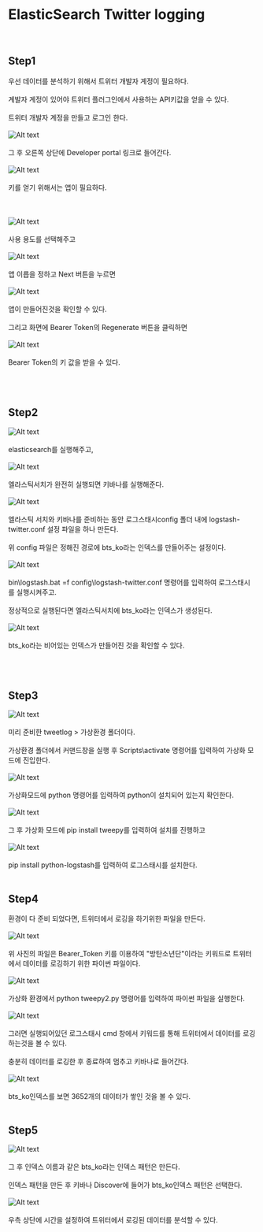 # ElasticSearch Twitter logging<br/>
<br/>


## Step1
우선 데이터를 분석하기 위해서 트위터 개발자 계정이 필요하다.<br/><br/>
계발자 계정이 있어야 트위터 플러그인에서 사용하는 API키값을 얻을 수 있다.<br/><br/>
트위터 개발자 계정을 만들고 로그인 한다.<br/><br/>
![Alt text](1.PNG)<br/><br/>
그 후 오른쪽 상단에 Developer portal 링크로 들어간다.<br/><br/>
![Alt text](2.PNG)<br/><br/>
키를 얻기 위해서는 앱이 필요하다.<br/><br/>
<br/><br/>
![Alt text](3.PNG)<br/><br/>
사용 용도를 선택해주고<br/><br/>
![Alt text](4.PNG)<br/><br/>
앱 이릅을 정하고 Next 버튼을 누르면<br/><br/>
![Alt text](5.PNG)<br/><br/>
앱이 만들어진것을 확인할 수 있다.<br/><br/>
그리고 화면에 Bearer Token의 Regenerate 버튼을 클릭하면<br/><br/>
![Alt text](6.PNG)<br/><br/>
Bearer Token의 키 값을 받을 수 있다.<br/><br/>
<br/>
<br/>
## Step2
![Alt text](7.PNG)<br/><br/>
elasticsearch를 실행해주고,<br/><br/>
![Alt text](8.PNG)<br/><br/>
엘라스틱서치가 완전히 실행되면 키바나를 실행해준다.<br/><br/>
![Alt text](9.PNG)<br/><br/>
엘라스틱 서치와 키바나를 준비하는 동안 로그스태시config 폴더 내에 logstash-twitter.conf 설정 파일을 하나 만든다.<br/><br/>
위 config 파일은 정해진 경로에 bts_ko라는 인덱스를 만들어주는 설정이다.<br/><br/>
![Alt text](10.PNG)<br/><br/>
bin\logstash.bat =f config\logstash-twitter.conf 명령어를 입력하여 로그스태시를 실행시켜주고.<br><br/>
정상적으로 실행된다면 엘라스틱서치에 bts_ko라는 인덱스가 생성된다.<br/><br/>
![Alt text](11.PNG)<br/><br/>
bts_ko라는 비어있는 인덱스가 만들어진 것을 확인할 수 있다.<br/><br/>
<br/>
<br/>
## Step3
![Alt text](12.PNG)<br/><br/>
미리 준비한 tweetlog > 가상환경 폴더이다.<br/><br/>
가상환경 폴더에서 커맨드창을 실행 후 Scripts\activate 명령어를 입력하여 가상화 모드에 진입한다.<br/><br/>
![Alt text](13.PNG)<br/><br/>
가상화모드에 python 명령어를 입력하여 python이 설치되어 있는지 확인한다.<br/><br/>
![Alt text](14.PNG)<br/><br/>
그 후 가상화 모드에 pip install tweepy를 입력하여 설치를 진행하고<br/><br/>
![Alt text](15.PNG)<br/><br/>
pip install python-logstash를 입력하여 로그스태시를 설치한다.<br/><br/>


## Step4
환경이 다 준비 되었다면, 트위터에서 로깅을 하기위한 파일을 만든다.<br/><br/>
![Alt text](16.PNG)<br/><br/>
위 사진의 파일은 Bearer_Token 키를 이용하여 "방탄소년단"이라는 키워드로 트위터에서 데이터를 로깅하기 위한 파이썬 파일이다.<br/><br/>
![Alt text](17.PNG)<br/><br/>
가상화 환경에서 python tweepy2.py 명령어를 입력하여 파이썬 파일을 실행한다.<br/><br/>
![Alt text](18.PNG)<br/><br/>
그러면 실행되어있던 로그스태시 cmd 창에서 키워드를 통해 트위터에서 데이터를 로깅하는것을 볼 수 있다.<br/><br/>
충분히 데이터를 로깅한 후 종료하여 멈추고 키바나로 들어간다.<br/><br/>
![Alt text](19.PNG)<br/><br/>
bts_ko인덱스를 보면 3652개의 데이터가 쌓인 것을 볼 수 있다.<br/><br/>


## Step5
![Alt text](20.PNG)<br/><br/>
그 후 인덱스 이름과 같은 bts_ko라는 인덱스 패턴은 만든다.<br/><br/>
인덱스 패턴을 만든 후 키바나 Discover에 들어가 bts_ko인덱스 패턴은 선택한다.<br/><br/>
![Alt text](20.PNG)<br/><br/>
우측 상단에 시간을 설정하여 트위터에서 로깅된 데이터를 분석할 수 있다.<br/><br/>
